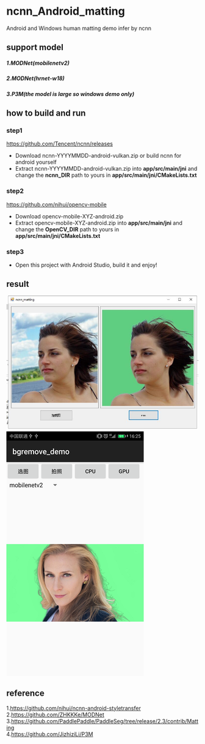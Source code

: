 # ncnn_Android_matting
Android and Windows human matting demo infer by ncnn  

## support model  
##### 1.MODNet(mobilenetv2)  
##### 2.MODNet(hrnet-w18)  
##### 3.P3M(the model is large so windows demo only)  
## how to build and run
### step1
https://github.com/Tencent/ncnn/releases

* Download ncnn-YYYYMMDD-android-vulkan.zip or build ncnn for android yourself
* Extract ncnn-YYYYMMDD-android-vulkan.zip into **app/src/main/jni** and change the **ncnn_DIR** path to yours in **app/src/main/jni/CMakeLists.txt**

### step2
https://github.com/nihui/opencv-mobile

* Download opencv-mobile-XYZ-android.zip
* Extract opencv-mobile-XYZ-android.zip into **app/src/main/jni** and change the **OpenCV_DIR** path to yours in **app/src/main/jni/CMakeLists.txt**

### step3
* Open this project with Android Studio, build it and enjoy!  

## result  
![](windows_result.jpg)  
![](android_result.png)  

## reference  
1.https://github.com/nihui/ncnn-android-styletransfer  
2.https://github.com/ZHKKKe/MODNet  
3.https://github.com/PaddlePaddle/PaddleSeg/tree/release/2.3/contrib/Matting  
4.https://github.com/JizhiziLi/P3M  
